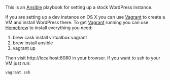 This is an [Ansible] playbook for setting up a stock WordPress instance.

If you are setting up a dev instance on OS X you can use [Vagrant] to 
create a VM and install WordPress there. To get [Vagrant] running you can
use [Homebrew] to install everything you need:

1. brew cask install virtualbox vagrant
2. brew install ansible
3. vagrant up

Then visit http://localhost:8080 in your browser. If you want to ssh to your
VM just run: 

    vagrant ssh

[Homebrew]: http://brew.sh/
[Vagrant]: https://www.vagrantup.com/
[Ansible]: http://www.ansible.com/
